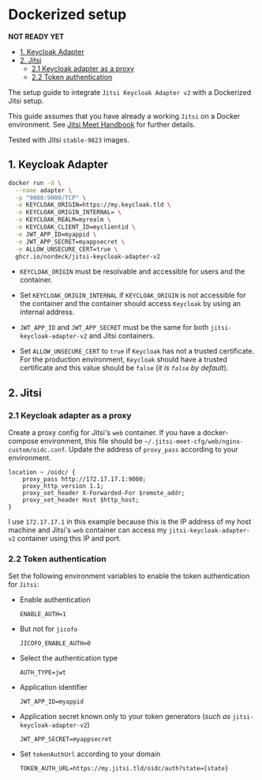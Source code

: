 # Dockerized setup

**NOT READY YET**

- [1. Keycloak Adapter](#1-keycloak-adapter)
- [2. Jitsi](#2-jitsi)
  - [2.1 Keycloak adapter as a proxy](#21-keycloak-adapter-as-a-proxy)
  - [2.2 Token authentication](#22-token-authentication)

The setup guide to integrate `Jitsi Keycloak Adapter v2` with a Dockerized Jitsi
setup.

This guide assumes that you have already a working `Jitsi` on a Docker
environment. See
[Jitsi Meet Handbook](https://jitsi.github.io/handbook/docs/devops-guide/devops-guide-docker/)
for further details.

Tested with Jitsi `stable-9823` images.

## 1. Keycloak Adapter

```bash
docker run -d \
  --name adapter \
  -p "9000:9000/TCP" \
  -e KEYCLOAK_ORIGIN=https://my.keycloak.tld \
  -e KEYCLOAK_ORIGIN_INTERNAL= \
  -e KEYCLOAK_REALM=myrealm \
  -e KEYCLOAK_CLIENT_ID=myclientid \
  -e JWT_APP_ID=myappid \
  -e JWT_APP_SECRET=myappsecret \
  -e ALLOW_UNSECURE_CERT=true \
  ghcr.io/nordeck/jitsi-keycloak-adapter-v2
```

- `KEYCLOAK_ORIGIN` must be resolvable and accessible for users and the
  container.

- Set `KEYCLOAK_ORIGIN_INTERNAL` if `KEYCLOAK_ORIGIN` is not accessible for the
  container and the container should access `Keycloak` by using an internal
  address.

- `JWT_APP_ID` and `JWT_APP_SECRET` must be the same for both
  `jitsi-keycloak-adapter-v2` and Jitsi containers.

- Set `ALLOW_UNSECURE_CERT` to `true` if `Keycloak` has not a trusted
  certificate. For the production environment, `Keycloak` should have a trusted
  certificate and this value should be `false` (_it is `false` by default_).

## 2. Jitsi

### 2.1 Keycloak adapter as a proxy

Create a proxy config for Jitsi's `web` container. If you have a docker-compose
environment, this file should be ```~/.jitsi-meet-cfg/web/nginx-custom/oidc.conf```.
Update the address of `proxy_pass` according to your environment.

```config
location ~ /oidc/ {
    proxy_pass http://172.17.17.1:9000;
    proxy_http_version 1.1;
    proxy_set_header X-Forwarded-For $remote_addr;
    proxy_set_header Host $http_host;
}
```

I use `172.17.17.1` in this example because this is the IP address of my host
machine and Jitsi's `web` container can access my `jitsi-keycloak-adapter-v2`
container using this IP and port.

### 2.2 Token authentication

Set the following environment variables to enable the token authentication for
`Jitsi`:

- Enable authentication

  `ENABLE_AUTH=1`

- But not for `jicofo`

  `JICOFO_ENABLE_AUTH=0`

- Select the authentication type

  `AUTH_TYPE=jwt`

- Application identifier

  `JWT_APP_ID=myappid`

- Application secret known only to your token generators (_such as_
  `jitsi-keycloak-adapter-v2`)

  `JWT_APP_SECRET=myappsecret`

- Set `tokenAuthUrl` according to your domain

  `TOKEN_AUTH_URL=https://my.jitsi.tld/oidc/auth?state={state}`
